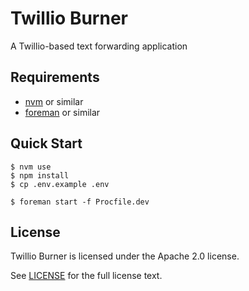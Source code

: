 # Twillio Burner

A Twillio-based text forwarding application

## Requirements

- [nvm](https://github.com/creationix/nvm) or similar
- [foreman](https://github.com/ddollar/foreman) or similar

## Quick Start

    $ nvm use
    $ npm install
    $ cp .env.example .env

    $ foreman start -f Procfile.dev

## License

Twillio Burner is licensed under the Apache 2.0 license.

See [LICENSE](LICENSE) for the full license text.
